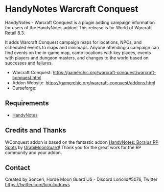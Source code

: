 # HandyNotes Warcraft Conquest 

HandyNotes - Warcraft Conquest is a plugin adding campaign information for users of the HandyNotes addon! This release is for World of Warcraft Retail 8.3.

It adds Warcraft Conquest campaign maps for locations, NPCs, and scheduled events to maps and minimaps. Anyone attending a campaign can find events on the in-game map, camp locations with key places, events with players and dungeon masters, and changes to the world based on successes and failures.

* Warcraft Conquest: https://gamerchic.org/warcraft-conquest/warcraft-conquest.html
* Addon Website: https://gamerchic.org/warcraft-conquest/addons.html
* Curseforge: 

## Requirements

* [HandyNotes](https://www.curseforge.com/wow/addons/handynotes)

## Credits and Thanks

WConquest addon is based on the fantastic addon [HandyNotes: Boralus RP Spots](https://www.curseforge.com/wow/addons/handynotes-boralus-rp-spots) by [OrabiMoonGuard](https://www.curseforge.com/members/oraibimoonguard)!  Thank you for the great work for the RP community and your addon.

## Contact

Created by Sonceri, Horde Moon Guard US - Discord Loriolio#5076, Twitter https://twitter.com/lorioliodraws